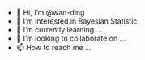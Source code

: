 - 👋 Hi, I’m @wan-ding
- 👀 I’m interested in Bayesian Statistic
- 🌱 I’m currently learning ...
- 💞️ I’m looking to collaborate on ...
- 📫 How to reach me ...

<!---
wan-ding/wan-ding is a ✨ special ✨ repository because its `README.md` (this file) appears on your GitHub profile.
You can click the Preview link to take a look at your changes.
--->
